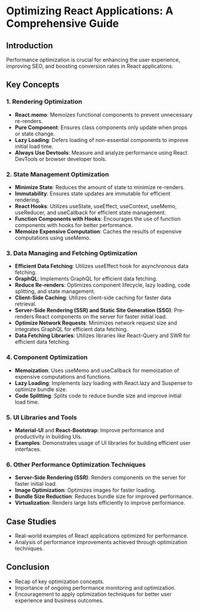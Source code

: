 # Optimizing React Applications: A Comprehensive Guide

## Introduction

Performance optimization is crucial for enhancing the user experience, improving SEO, and boosting conversion rates in React applications.

## Key Concepts

### 1. Rendering Optimization

- **React.memo**: Memoizes functional components to prevent unnecessary re-renders.
- **Pure Component**: Ensures class components only update when props or state change.
- **Lazy Loading**: Defers loading of non-essential components to improve initial load time.
- **Always Use Devtools**: Measure and analyze performance using React DevTools or browser developer tools.

### 2. State Management Optimization

- **Minimize State**: Reduces the amount of state to minimize re-renders.
- **Immutability**: Ensures state updates are immutable for efficient rendering.
- **React Hooks**: Utilizes useState, useEffect, useContext, useMemo, useReducer, and useCallback for efficient state management.
- **Function Components with Hooks**: Encourages the use of function components with hooks for better performance.
- **Memoize Expensive Computation**: Caches the results of expensive computations using useMemo.

### 3. Data Managing and Fetching Optimization

- **Efficient Data Fetching**: Utilizes useEffect hook for asynchronous data fetching.
- **GraphQL**: Implements GraphQL for efficient data fetching.
- **Reduce Re-renders**: Optimizes component lifecycle, lazy loading, code splitting, and state management.
- **Client-Side Caching**: Utilizes client-side caching for faster data retrieval.
- **Server-Side Rendering (SSR) and Static Site Generation (SSG)**: Pre-renders React components on the server for faster initial load.
- **Optimize Network Requests**: Minimizes network request size and integrates GraphQL for efficient data fetching.
- **Data Fetching Libraries**: Utilizes libraries like React-Query and SWR for efficient data fetching.

### 4. Component Optimization

- **Memoization**: Uses useMemo and useCallback for memoization of expensive computations and functions.
- **Lazy Loading**: Implements lazy loading with React.lazy and Suspense to optimize bundle size.
- **Code Splitting**: Splits code to reduce bundle size and improve initial load time.

### 5. UI Libraries and Tools

- **Material-UI** and **React-Bootstrap**: Improve performance and productivity in building UIs.
- **Examples**: Demonstrates usage of UI libraries for building efficient user interfaces.

### 6. Other Performance Optimization Techniques

- **Server-Side Rendering (SSR)**: Renders components on the server for faster initial load.
- **Image Optimization**: Optimizes images for faster loading.
- **Bundle Size Reduction**: Reduces bundle size for improved performance.
- **Virtualization**: Renders large lists efficiently to improve performance.

## Case Studies

- Real-world examples of React applications optimized for performance.
- Analysis of performance improvements achieved through optimization techniques.

## Conclusion

- Recap of key optimization concepts.
- Importance of ongoing performance monitoring and optimization.
- Encouragement to apply optimization techniques for better user experience and business outcomes.
